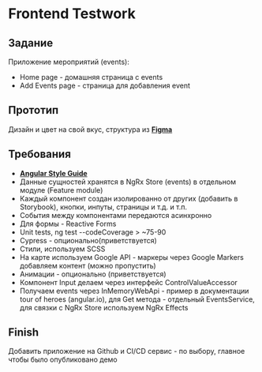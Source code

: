 # Frontend Testwork

## Задание
Приложение мероприятий (events):
- Home page - домашняя страница с events
- Add Events page - страница для добавления event

## Прототип
Дизайн и цвет на свой вкус, структура из [**Figma**](https://www.figma.com/file/L6FANUGVjmQ8wX0Yjj5dpv/Test-work?node-id=0%3A1) 

## Требования
- [**Angular Style Guide**](https://angular.io/guide/styleguide)
- Данные сущностей хранятся в NgRx Store (events) в отдельном модуле (Feature module)
- Каждый компонент создан изолированно от других (добавить в Storybook), кнопки, инпуты, страницы и т.д. и т.п.
- События между компонентами передаются асинхронно
- Для формы - Reactive Forms
- Unit tests, ng test --codeCoverage > ~75-90
- Cypress - опционально(приветствуется)
- Стили, используем SCSS
- На карте используем Google API - маркеры через Google Markers добавляем контент (можно пропустить)
- Анимации - опционально (приветствуется)
- Компонент Input делаем через интерфейс ControlValueAccessor
- Получаем events через InMemoryWebApi - пример в документации tour of heroes (angular.io),
для Get метода - отдельный EventsService,
для связки с NgRx Store используем NgRx Effects

## Finish
Добавить приложение на Github и CI/CD сервис - по выбору, главное чтобы было опубликовано демо
